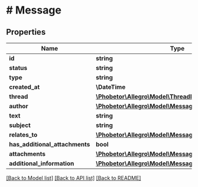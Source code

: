 # # Message

## Properties

Name | Type | Description | Notes
------------ | ------------- | ------------- | -------------
**id** | **string** |  |
**status** | **string** |  |
**type** | **string** |  |
**created_at** | **\DateTime** |  |
**thread** | [**\Phobetor\Allegro\Model\ThreadId**](ThreadId.md) |  |
**author** | [**\Phobetor\Allegro\Model\MessageAuthor**](MessageAuthor.md) |  |
**text** | **string** |  |
**subject** | **string** |  | [optional]
**relates_to** | [**\Phobetor\Allegro\Model\MessageRelatedObject**](MessageRelatedObject.md) |  |
**has_additional_attachments** | **bool** |  |
**attachments** | [**\Phobetor\Allegro\Model\MessageAttachmentInfo[]**](MessageAttachmentInfo.md) |  |
**additional_information** | [**\Phobetor\Allegro\Model\MessageAdditionalInformation**](MessageAdditionalInformation.md) |  | [optional]

[[Back to Model list]](../../README.md#models) [[Back to API list]](../../README.md#endpoints) [[Back to README]](../../README.md)
